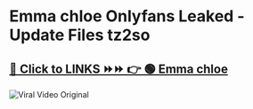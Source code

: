 
 # Emma chloe Onlyfans Leaked - Update Files tz2so

## <h2><a href="https://clipsfans.com/Emma_chloe&ref=git">🔗 Click to LINKS ⏩⏩ 👉 🟢 Emma chloe </a></h2>

<a href="https://clipsfans.com/Emma_chloe&ref=git" rel="nofollow" data-target="animated-image.originalLink"><img src="https://i.ibb.co.com/xMMVF88/686577567.gif" alt="Viral Video Original" style="max-width: 100%; display: inline-block;" data-target="animated-image.originalImage"></a>

